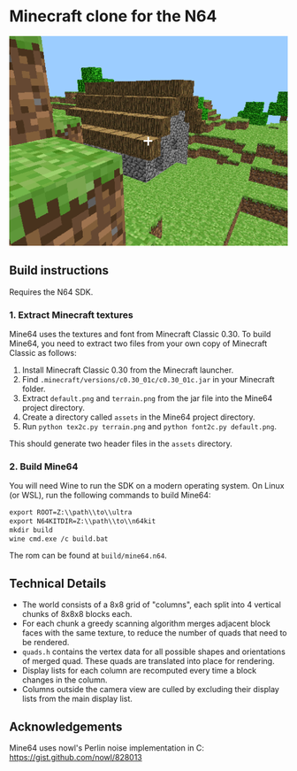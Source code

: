 # Minecraft clone for the N64

![screenshot](game.png)

## Build instructions

Requires the N64 SDK.

### 1. Extract Minecraft textures

Mine64 uses the textures and font from Minecraft Classic 0.30.
To build Mine64, you need to extract two files from your own copy of Minecraft Classic
as follows:

1. Install Minecraft Classic 0.30 from the Minecraft launcher.
2. Find `.minecraft/versions/c0.30_01c/c0.30_01c.jar` in your Minecraft folder.
3. Extract `default.png` and `terrain.png` from the jar file into the Mine64 project directory.
4. Create a directory called `assets` in the Mine64 project directory.
5. Run `python tex2c.py terrain.png` and `python font2c.py default.png`.

This should generate two header files in the `assets` directory.

### 2. Build Mine64

You will need Wine to run the SDK on a modern operating system. On Linux (or WSL),
run the following commands to build Mine64:

```
export ROOT=Z:\\path\\to\\ultra
export N64KITDIR=Z:\\path\\to\\n64kit
mkdir build
wine cmd.exe /c build.bat
```

The rom can be found at `build/mine64.n64`.

## Technical Details

* The world consists of a 8x8 grid of "columns", each split into 4 vertical chunks of 8x8x8 blocks each.
* For each chunk a greedy scanning algorithm merges adjacent block faces with the same texture,
to reduce the number of quads that need to be rendered.
* `quads.h` contains the vertex data for all possible shapes and orientations of merged quad.
These quads are translated into place for rendering.
* Display lists for each column are recomputed every time a block changes in the column.
* Columns outside the camera view are culled by excluding their display lists from the main display list.

## Acknowledgements

Mine64 uses nowl's Perlin noise implementation in C: https://gist.github.com/nowl/828013